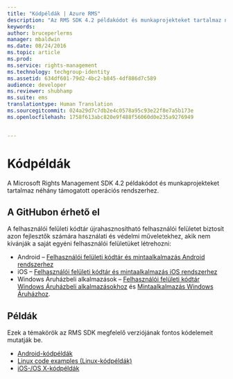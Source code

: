 ```yaml
---
title: "Kódpéldák | Azure RMS"
description: "Az RMS SDK 4.2 példakódot és munkaprojekteket tartalmaz néhány támogatott operációs rendszerhez."
keywords: 
author: bruceperlerms
manager: mbaldwin
ms.date: 08/24/2016
ms.topic: article
ms.prod: 
ms.service: rights-management
ms.technology: techgroup-identity
ms.assetid: 634df601-79d2-4bc2-b845-4df886d7c589
audience: developer
ms.reviewer: shubhamp
ms.suite: ems
translationtype: Human Translation
ms.sourcegitcommit: 024a29d7c7db2e4c0578a95c93e22f8e7a5b173e
ms.openlocfilehash: 1758f613abc820e9f488f56060d0e235a9276949


---
```


# Kódpéldák

A Microsoft Rights Management SDK 4.2 példakódot és munkaprojekteket tartalmaz néhány támogatott operációs rendszerhez.

## A GitHubon érhető el ##
A felhasználói felületi kódtár újrahasznosítható felhasználói felületet biztosít azon fejlesztők számára használati és védelmi műveletekhez, akik nem kívánják a saját egyéni felhasználói felületüket létrehozni:

- Android – [Felhasználói felületi kódtár és mintaalkalmazás Android rendszerhez](https://github.com/AzureAD/rms-sdk-ui-for-android)
- iOS – [Felhasználói felületi kódtár és mintaalkalmazás iOS rendszerhez](https://github.com/AzureAD/rms-sdk-ui-for-ios)
- Windows Áruházbeli alkalmazások – [Felhasználói felületi kódtár Windows Áruházbeli alkalmazásokhoz](https://github.com/AzureAD/rms-sdk-ui-for-windowsstore) és [Mintaalkalmazás Windows Áruházhoz](https://github.com/AzureADSamples/rms-samples-for-windowsstore).

## Példák ##
Ezek a témakörök az RMS SDK megfelelő verziójának fontos kódelemeit mutatják be.
- [Android-kódpéldák](android-code.md)
- [Linux code examples (Linux-kódpéldák)](linux-c-code-examples.md)
- [iOS-/OS X-kódpéldák](ios-os-x-code-examples.md)


 

 

 



<!--HONumber=Aug16_HO4-->


